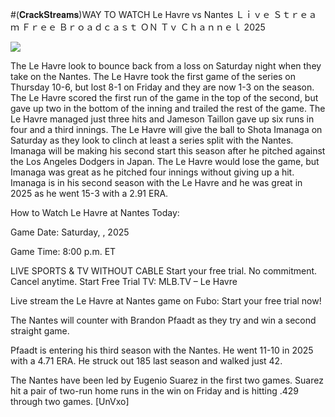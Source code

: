 #(𝐂𝐫𝐚𝐜𝐤𝐒𝐭𝐫𝐞𝐚𝐦𝐬)WAY TO WATCH Le Havre vs Nantes Ｌｉｖｅ Ｓｔｒｅａｍ Ｆｒｅｅ Ｂｒｏａｄｃａｓｔ ＯＮ Ｔｖ Ｃｈａｎｎｅｌ  2025  
  
  
[![](https://i.imgur.com/qSNzIqt.png)](https://movie.rssnews.media/oXLCgqcu.php)  
  
The Le Havre look to bounce back from a loss on Saturday night when they take on the Nantes. The Le Havre took the first game of the series on Thursday 10-6, but lost 8-1 on Friday and they are now 1-3 on the season. The Le Havre scored the first run of the game in the top of the second, but gave up two in the bottom of the inning and trailed the rest of the game. The Le Havre managed just three hits and Jameson Taillon gave up six runs in four and a third innings. The Le Havre will give the ball to Shota Imanaga on Saturday as they look to clinch at least a series split with the Nantes. Imanaga will be making his second start this season after he pitched against the Los Angeles Dodgers in Japan. The Le Havre would lose the game, but Imanaga was great as he pitched four innings without giving up a hit. Imanaga is in his second season with the Le Havre and he was great in 2025 as he went 15-3 with a 2.91 ERA.

How to Watch Le Havre at Nantes Today:

Game Date: Saturday, , 2025

Game Time: 8:00 p.m. ET

LIVE SPORTS & TV WITHOUT CABLE
Start your free trial. No commitment. Cancel anytime.
Start Free Trial
TV: MLB.TV – Le Havre

Live stream the Le Havre at Nantes game on Fubo: Start your free trial now!

The Nantes will counter with Brandon Pfaadt as they try and win a second straight game.

Pfaadt is entering his third season with the Nantes. He went 11-10 in 2025 with a 4.71 ERA. He struck out 185 last season and walked just 42.

The Nantes have been led by Eugenio Suarez in the first two games. Suarez hit a pair of two-run home runs in the win on Friday and is hitting .429 through two games. [UnVxo]